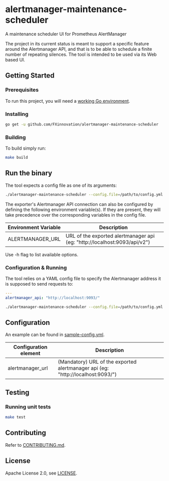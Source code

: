 # alertmanager-maintenance-scheduler
A maintenance scheduler UI for Prometheus AlertManager

The project in its current status is meant to support a specific feature around the Alertmanager API, and that is to be able to schedule a finite number of repeating silences. The tool is intended to be used via its Web based UI.

## Getting Started

### Prerequisites

To run this project, you will need a [working Go environment](https://golang.org/doc/install).

### Installing

```bash
go get -u github.com/FXinnovation/alertmanager-maintenance-scheduler
```

### Building
To build simply run:
```bash
make build
```

## Run the binary

The tool expects a config file as one of its arguments:

```bash
./alertmanager-maintenance-scheduler --config.file=/path/to/config.yml
```

The exporter's Alertmanager API connection can also be configured by defining the following environment variable(s). If they are present, they will take precedence over the corresponding variables in the config file.

Environment Variable | Description
---------------------| -----------
ALERTMANAGER_URL | URL of the exported alertmanager api (eg: "http://localhost:9093/api/v2")


Use -h flag to list available options.

### Configuration & Running
The tool relies on a YAML config file to specify the Alertmanager address it is supposed to send requests to:
```yaml
---
alertmanager_api: "http://localhost:9093/"
```

```bash
./alertmanager-maintenance-scheduler --config.file=/path/to/config.yml
```

## Configuration

An example can be found in
[sample-config.yml](https://github.com/FXinnovation/alertmanager-maintenance-scheduler/blob/master/sample-config.yml).

Configuration element | Description
--------------------- | -----------
alertmanager_url | (Mandatory) URL of the exported alertmanager api (eg: "http://localhost:9093/")

## Testing

### Running unit tests

```bash
make test
```

## Contributing

Refer to [CONTRIBUTING.md](https://github.com/FXinnovation/alertmanager-maintenance-scheduler/blob/master/CONTRIBUTING.md).

## License

Apache License 2.0, see [LICENSE](https://github.com/FXinnovation/alertmanager-maintenance-scheduler/blob/master/LICENSE).
